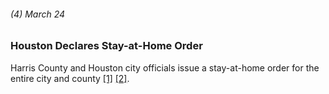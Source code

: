 ###### (4) March 24

### Houston Declares Stay-at-Home Order

Harris County and Houston city officials issue a stay-at-home order for the entire city and county [[1]](https://www.click2houston.com/news/local/2020/05/02/tracking-coronavirus-a-timeline-from-the-first-case-to-phase-1-of-reopening-texas-2-months-later/) [[2]](https://www.houstonpublicmedia.org/articles/news/health-science/coronavirus/2020/04/15/367100/combating-covid-19-in-greater-houston-a-timeline/).